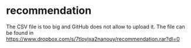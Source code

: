 # recommendation

The CSV file is too big and GitHub does not allow to upload it. The file can be found in https://www.dropbox.com/s/7tlovjxa2nanouy/recommendation.rar?dl=0
